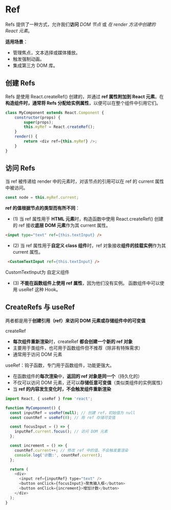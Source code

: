 # Ref
Refs 提供了一种方式，允许我们**访问** *DOM 节点* 或 *在 render 方法中创建的 React 元素*。

**适用场景**：
* 管理焦点，文本选择或媒体播放。
* 触发强制动画。
* 集成第三方 DOM 库。


## 创建 Refs
Refs 是使用 React.createRef() 创建的，并通过 **ref 属性附加到 React 元素**。在**构造组件时，通常将 Refs 分配给实例属性**，以便可以在整个组件中引用它们。
```js
class MyComponent extends React.Component {
    constructor(props) {
        super(props);
        this.myRef = React.createRef();
    }
    render() {
        return <div ref={this.myRef} />;
    }
}
```

## 访问 Refs
当 ref 被传递给 render 中的元素时，对该节点的引用可以在 ref 的 current 属性中被访问。
```js
const node = this.myRef.current;
```
**ref 的值根据节点的类型而有所不同**：
* (1) 当 ref 属性用于 **HTML 元素**时，构造函数中使用 React.createRef() 创建的 ref 接收**底层 DOM 元素**作为其 current 属性。
```html
<input type="text" ref={this.textInput} />
```

* (2) 当 ref 属性用于**自定义 class 组件**时，ref 对象接收**组件的挂载实例**作为其 current 属性。
```html
 <CustomTextInput ref={this.textInput} />   
```
CustomTextInput为 自定义组件

* (3) **不能在函数组件上使用 ref 属性**，因为他们没有实例。 函数组件中可以使用 useRef 这种 Hook。

## CreateRefs 与 useRef
两者都是用于**创建引用（ref）**来**访问 DOM 元素或存储组件中的可变值**

createRef
* **每次组件重新渲染**时，createRef **都会创建一个新的 ref 对象**
* 主要用于类组件，也可用于函数组件但不推荐（除非有特殊需求）
* 通常用于访问 DOM 元素

useRef：钩子函数，专门用于函数组件，功能更强大。
* 在函数组件的**每次渲染**中，**返回的 ref 对象是同一个**（持久化的）
* 不仅可以访问 DOM 元素，还可以**存储任意可变值**（类似类组件的实例属性）
* 当 **ref 的内容发生变化时，不会触发组件重新渲染**
```js
import React, { useRef } from 'react';

function MyComponent() {
  const inputRef = useRef(null); // 创建 ref，初始值为 null
  const countRef = useRef(0); // 用 ref 存储可变值

  const focusInput = () => {
    inputRef.current.focus(); // 访问 DOM 元素
  };

  const increment = () => {
    countRef.current++; // 修改 ref 中的值，不会触发重渲染
    console.log('计数:', countRef.current);
  };

  return (
    <div>
      <input ref={inputRef} type="text" />
      <button onClick={focusInput}>聚焦输入框</button>
      <button onClick={increment}>增加计数</button>
    </div>
  );
}
```
